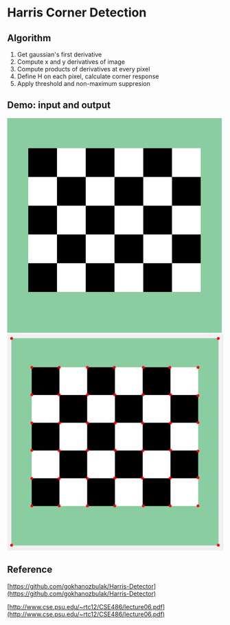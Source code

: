 # Harris Corner Detection

## Algorithm
1. Get gaussian's first derivative
2. Compute x and y derivatives of image
3. Compute products of derivatives at every pixel
4. Define H on each pixel, calculate corner response
5. Apply threshold and non-maximum suppresion

## Demo: input and output
![input](./test.jpg)
![output](./output.png)

## Reference
[https://github.com/gokhanozbulak/Harris-Detector](https://github.com/gokhanozbulak/Harris-Detector)

[http://www.cse.psu.edu/~rtc12/CSE486/lecture06.pdf](http://www.cse.psu.edu/~rtc12/CSE486/lecture06.pdf)